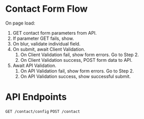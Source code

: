 # Contact Form Flow

On page load:
1. GET contact form parameters from API.
2. If parameter GET fails, show.
3. On blur, validate individual field.
4. On submit, await Client Validation.
	1. On Client Validation fail, show form errors. Go to Step 2.
	2. On Client Validation success, POST form data to API. 
5. Await API Validation.
	1. On API Validation fail, show form errors. Go to Step 2.
	2. On API Validation success, show successful submit.

# API Endpoints

`GET /contact/config`
`POST /contact`
